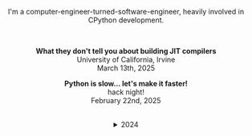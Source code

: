 <div align=center>

I'm a computer-engineer-turned-software-engineer, heavily involved in CPython development.

<br>

**What they don't tell you about building JIT compilers**
<br>
University of California, Irvine
<br>
March 13th, 2025

**Python is slow... let's make it faster!**
<br>
hack night!
<br>
February 22nd, 2025

<br>
<details>
<summary> 2024 </summary>
<br>

[**A tour of CPython's runtime**](https://www.youtube.com/watch?v=VgDt_dkI70Q&t=7877s)
<br>
VMIL 2024
<br>
October 20th, 2024

[**Python 3.13 Release Stream**](https://youtube.com/watch?v=7MAPzvv3ZG0&t=692s)
<br>
Python Discord
<br>
October 8th, 2024

[**Core sprint at Meta**](https://www.youtube.com/watch?v=G9A0kh-iomY&t=528s)
<br>
core.py
<br>
October 3rd, 2024

[**Enabling CPython's JIT Compiler**](2024/09/26/enabling_cpythons_jit_compiler.pdf)
<br>
CPython Core Dev Sprint 2024
<br>
September 26th, 2024

[**A Legit Episode**](https://www.youtube.com/watch?v=IGYxMsHw9iw)
<br>
core.py
<br>
June 29th, 2024

[**Computational Complexity Theory**](2024/06/22/computational_complexity_theory.pdf)
<br>
Charles' 30th Birthday Party
<br>
June 22nd, 2024

[**Building a JIT compiler for CPython**](https://www.youtube.com/watch?v=kMO3Ju0QCDo)
<br>
PyCon US 2024
<br>
May 19th, 2024

[**PEP 744 – JIT Compilation**](https://www.python.org/dev/peps/pep-0744)
<br>
Python Enhancement Proposals
<br>
April 11th, 2024

[**A tour of CPython's runtime**](2024/03/11/a_tour_of_cpythons_runtime.pdf)
<br>
University of California, Irvine
<br>
March 11th, 2024

<br>
<details>
<summary> 2023 </summary>
<br>

[**A JIT compiler for CPython**](https://www.youtube.com/watch?v=HxSHIpEQRjs)
<br>
CPython Core Dev Sprint 2023
<br>
October 10th, 2023

[**Inside CPython 3.11's new specializing, adaptive interpreter**](https://www.youtube.com/watch?v=shQtrn1v7sQ)
<br>
PyCon US 2023
<br>
April 21st, 2023

[**A tour of CPython's bytecode compiler**](2023/03/14/a_tour_of_cpythons_bytecode_compiler.pdf)
<br>
University of California, Irvine
<br>
March 14th, 2023

<br>
<details>
<summary> 2022 </summary>
<br>

[**Python 3.11 Release Episode**](https://www.youtube.com/watch?v=Iak-6AsMLsU)
<br>
Talk Python
<br>
October 28th, 2022

[**A Team at Microsoft is Helping Make Python Faster**](https://devblogs.microsoft.com/python/python-311-faster-cpython-team)
<br>
Microsoft Python DevBlog
<br>
October 26th, 2022

[**Making CPython 3.11 Especially Fast**](https://www.youtube.com/watch?v=PGZPSWZSkJI&t=1472s)
<br>
Python 3.11 Release
<br>
October 24th, 2022

[**Python Perf: Specializing, Adaptive Interpreter**](https://www.youtube.com/watch?v=tNs18GDmAfg)
<br>
Talk Python
<br>
September 15th, 2022

[**A Perfect `match`**](https://www.youtube.com/watch?v=XpxTrDDcpPE)
<br>
PyCon US 2022
<br>
April 29th, 2022

<br>
<details>
<summary> 2021 </summary>
<br>

[**A Perfect `match`**](https://www.youtube.com/watch?v=ggPJLwIbbyY&t=213s)
<br>
PyCon JP 2021
<br>
October 16th, 2021

[**Structural Pattern Matching**](https://www.youtube.com/watch?v=AHT2l3hcIJg&t=2646s)
<br>
Python 3.10 Release Stream
<br>
October 4th, 2021

[**What's New in Python 3.10**](https://www.youtube.com/watch?v=JteTO3EE7y0)
<br>
PyCharm by JetBrains
<br>
October 4th, 2021

<br>
<details>
<summary> 2020 </summary>
<br>

[**Dynamic Pattern Matching with Python**](https://dl.acm.org/doi/10.1145/3426422.3426983)
<br>
Dynamic Languages Symposium 2020
<br>
November 15th, 2020

[**PEP 634 – Structural Pattern Matching: Specification**](https://www.python.org/dev/peps/pep-0634)
<br>
Python Enhancement Proposals
<br>
September 12th, 2020

[**PEP 622 – Structural Pattern Matching**](https://www.python.org/dev/peps/pep-0622)
<br>
Python Enhancement Proposals
<br>
June 23rd, 2020

[**PEP 618 – Add Optional Length-Checking To zip**](https://www.python.org/dev/peps/pep-0618)
<br>
Python Enhancement Proposals
<br>
May 1st, 2020

[**PEP 614 – Relaxing Grammar Restrictions On Decorators**](https://www.python.org/dev/peps/pep-0614)
<br>
Python Enhancement Proposals
<br>
February 10th, 2020

<br>
<details>
<summary> 2019 </summary>
<br>

[**PEP 584 – Add Union Operators To dict**](https://www.python.org/dev/peps/pep-0584)
<br>
Python Enhancement Proposals
<br>
March 1st, 2019

</details>
</details>
</details>
</details>
</details>
</details>

</div>
